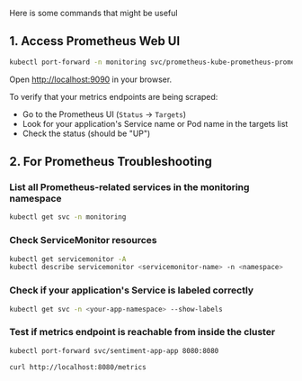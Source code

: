 Here is some commands that might be useful

## 1. Access Prometheus Web UI
```sh
kubectl port-forward -n monitoring svc/prometheus-kube-prometheus-prometheus 9090:9090
```

Open [http://localhost:9090](http://localhost:9090) in your browser.

To verify that your metrics endpoints are being scraped:

- Go to the Prometheus UI (`Status` → `Targets`)
- Look for your application's Service name or Pod name in the targets list
- Check the status (should be "UP")


## 2. For Prometheus Troubleshooting


### List all Prometheus-related services in the monitoring namespace

```sh
kubectl get svc -n monitoring
```

### Check ServiceMonitor resources

```sh
kubectl get servicemonitor -A
kubectl describe servicemonitor <servicemonitor-name> -n <namespace>
```

### Check if your application's Service is labeled correctly

```sh
kubectl get svc -n <your-app-namespace> --show-labels
```

### Test if metrics endpoint is reachable from inside the cluster

```sh
kubectl port-forward svc/sentiment-app-app 8080:8080

curl http://localhost:8080/metrics
```

